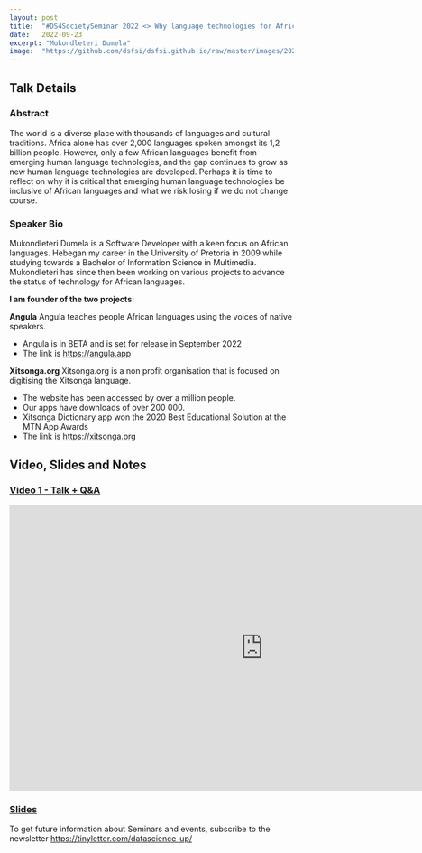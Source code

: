```yaml
---
layout: post
title:  "#DS4SocietySeminar 2022 <> Why language technologies for African languages are important."
date:   2022-09-23
excerpt: "Mukondleteri Dumela"
image:  "https://github.com/dsfsi/dsfsi.github.io/raw/master/images/2022-09-23-Mukondleteri-Dumela.PNG"
---
```


## Talk Details
### Abstract
The world is a diverse place with thousands of languages and cultural traditions. Africa alone has over 2,000 languages spoken amongst its 1,2 billion people. However, only a few African languages benefit from emerging human language technologies, and the gap continues to grow as new human language technologies are developed. Perhaps it is time to reflect on why it is critical that emerging human language technologies be inclusive of African languages and what we risk losing if we do not change course.

### Speaker Bio
Mukondleteri Dumela is a Software Developer with a keen focus on African languages. Hebegan my career in the University of Pretoria in 2009 while studying towards a Bachelor of Information Science in Multimedia. Mukondleteri has since then been working on various projects to advance the status of technology for African languages. 

**I am founder of the two projects:**

**Angula**
Angula teaches people African languages using the voices of native speakers. 
- Angula is in BETA and is set for release in September 2022
- The link is https://angula.app

**Xitsonga.org**
Xitsonga.org is a non profit organisation that is focused on digitising the Xitsonga language.
- The website has been accessed by over a million people.
- Our apps have downloads of over 200 000.
- Xitsonga Dictionary app won the 2020 Best Educational Solution at the MTN App Awards
- The link is https://xitsonga.org 

## Video, Slides and Notes

### [Video 1 - Talk + Q&A](https://youtu.be/fM7XIZaSRmE)
<iframe width="900" height="506" src="https://www.youtube.com/embed/fM7XIZaSRmE" title="DS4SocietySeminar-Mukondleteri Dumela -Why language technologies for African languages are important" frameborder="0" allow="accelerometer; autoplay; clipboard-write; encrypted-media; gyroscope; picture-in-picture" allowfullscreen></iframe>

### [Slides](https://github.com/dsfsi/dsfsi.github.io/raw/master/files/Mukondleteri-Dumela_Presentation.pdf)

To get future information about Seminars and events, subscribe to the newsletter https://tinyletter.com/datascience-up/